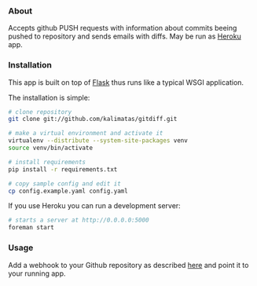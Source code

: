 ### About

Accepts github PUSH requests with information about commits beeing pushed to repository and sends emails with diffs. May be run as [Heroku](http://www.heroku.com/) app.

### Installation
This app is built on top of [Flask](http://flask.pocoo.org/) thus runs like a typical WSGI application. 

The installation is simple:

```bash
# clone repository
git clone git://github.com/kalimatas/gitdiff.git

# make a virtual environment and activate it
virtualenv --distribute --system-site-packages venv
source venv/bin/activate

# install requirements
pip install -r requirements.txt

# copy sample config and edit it
cp config.example.yaml config.yaml 
```

If you use Heroku you can run a development server:

```bash
# starts a server at http://0.0.0.0:5000
foreman start
```


### Usage
Add a webhook to your Github repository as described [here](https://help.github.com/articles/post-receive-hooks) and point it to your running app.

